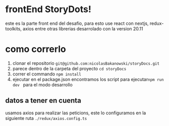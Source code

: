 # frontEnd StoryDots!

este es la parte front end del desafio, para esto use react con nextjs, redux-toolkits, axios entre otras librerias
desarrolado con la version 20.11

# como correrlo

1.  clonar el repositorio `git@github.com:nicolasBakanowski/storyDocs.git`
2.  parece dentro de la carpeta del proyecto `cd storyDocs`
3.  correr el commando `npm install`
4.  ejecutar en el package.json encontramos los script para ejecutar`npm run dev ` para el modo desarrollo

## datos a tener en cuenta

usamos axios para realizar las peticions, este lo configuramos en la siguiente ruta `./redux/axios.config.ts`

